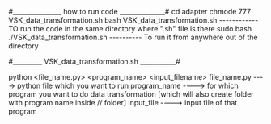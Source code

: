 #_______________ how to run code ______________#
cd adapter
chmode 777 VSK_data_transformation.sh
bash VSK_data_transformation.sh      ------------ TO run the code in the same directory where ".sh" file is there
sudo bash ./VSK_data_transformation.sh ---------- To run it from anywhere out of the directory

#_________ VSK_data_transformation.sh ___________#

python <file_name.py> <program_name> <input_filename>
file_name.py ----> python file which you want to run
program_name ----> for which program you want to do data transformation [which will also create folder with program name inside <OUTPUT>/<state>/ folder]
input_file   ----> input file of that program

